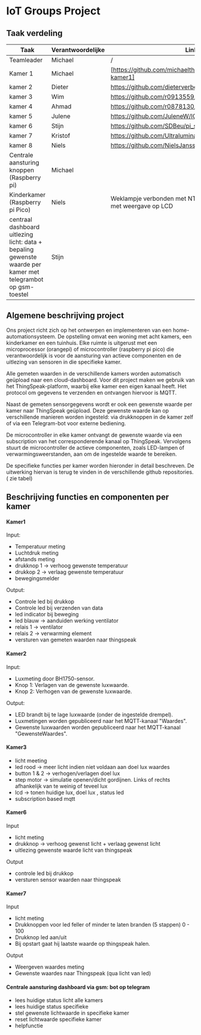 # IoT Groups Project

## Taak verdeling

|Taak| Verantwoordelijke | Link repo | status |
|-----|-----|----|----|
|Teamleader| Michael| / | / |
|Kamer 1| Michael | [https://github.com/michaelthielemans/iotgroupproject-kamer1] | Done |
|kamer 2| Dieter | https://github.com/dieterverbeek/IoT2024-2025.git | Done |
|kamer 3| Wim | https://github.com/r0913559/ITessentials.git | - |
|kamer 4| Ahmad | https://github.com/r0878130/IOT-KAMER-4 | DONE |
|kamer 5| Julene | https://github.com/JuleneW/IOT_Project_Room_5 | - |
|kamer 6| Stijn | https://github.com/SDBeu/pi_scripts | done |
|kamer 7| Kristof | https://github.com/Ultraluminary/IoT_groep/blob/main/team.py | Done |
|kamer 8| Niels | https://github.com/NielsJanssen90/IoT-Kamer-Niels | - |
|Centrale aansturing knoppen (Raspberry pi) | Michael | | Done |
|Kinderkamer (Raspberry pi Pico) | Niels | Weklampje verbonden met NTP server + temperatuurmeting met weergave op LCD | - |
|centraal dashboard uitlezing licht: data + bepaling gewenste waarde per kamer met telegrambot op gsm-toestel| Stijn | | done |


## Algemene beschrijving project

Ons project richt zich op het ontwerpen en implementeren van een home-automationsysteem. De opstelling omvat een woning met acht kamers, een kinderkamer en een tuinhuis. Elke ruimte is uitgerust met een microprocessor (orangepi) of microcontroller (raspberry pi pico) die verantwoordelijk is voor de aansturing van actieve componenten en de uitlezing van sensoren in die specifieke kamer.

Alle gemeten waarden in de verschillende kamers worden automatisch geüpload naar een cloud-dashboard. Voor dit project maken we gebruik van het ThingSpeak-platform, waarbij elke kamer een eigen kanaal heeft. Het protocol om gegevens te verzenden en ontvangen hiervoor is MQTT.

Naast de gemeten sensorgegevens wordt er ook een gewenste waarde per kamer naar ThingSpeak geüpload. Deze gewenste waarde kan op verschillende manieren worden ingesteld: via drukknoppen in de kamer zelf of via een Telegram-bot voor externe bediening.

De microcontroller in elke kamer ontvangt de gewenste waarde via een subscription van het corresponderende kanaal op ThingSpeak. Vervolgens stuurt de microcontroller de actieve componenten, zoals LED-lampen of verwarmingsweerstanden, aan om de ingestelde waarde te bereiken.

De specifieke functies per kamer worden hieronder in detail beschreven. De uitwerking hiervan is terug te vinden in de verschillende github repositories.( zie tabel)

## Beschrijving functies en componenten per kamer
#### Kamer1
Input:
- Temperatuur meting
- Luchtdruk meting
- afstands meting
- drukknop 1 -> verhoog gewenste temperatuur
- drukkop 2 -> verlaag gewenste temperatuur
- bewegingsmelder

Output:
- Controle led bij drukkop
- Controle led bij verzenden van data
- led indicator bij beweging
- led blauw -> aanduiden werking ventilator
- relais 1 -> ventilator
- relais 2 -> verwarming element
- versturen van gemeten waarden naar thingspeak

#### Kamer2
Input:
- Luxmeting door BH1750-sensor.
- Knop 1: Verlagen van de gewenste luxwaarde.
- Knop 2: Verhogen van de gewenste luxwaarde.
  
Output:
- LED brandt bij te lage luxwaarde (onder de ingestelde drempel).
- Luxmetingen worden gepubliceerd naar het MQTT-kanaal "Waardes".
- Gewenste luxwaarden worden gepubliceerd naar het MQTT-kanaal "GewensteWaardes".

#### Kamer3
- licht meeting
- led rood -> meer licht indien niet voldaan aan doel lux waardes
- button 1 & 2 -> verhogen/verlagen doel lux
- step motor -> simulatie openen/dicht gordijnen. Links of rechts afhankelijk van te weinig of teveel lux
- lcd -> tonen huidige lux, doel lux , status led
- subscription based mqtt

#### Kamer6
Input
- licht meting
- drukknop -> verhoog gewenst licht + verlaag gewenst licht
- uitlezing gewenste waarde licht van thingspeak

Output
- controle led bij drukkop
- versturen sensor waarden naar thingspeak

#### Kamer7
Input
- licht meting
- Drukknoppen voor led feller of minder te laten branden (5 stappen) 0 - 100
- Drukknop led aan/uit
- Bij opstart gaat hij laatste waarde op thingspeak halen.

Output
- Weergeven waardes meting
- Gewenste waardes naar Thingspeak (qua licht van led)


#### Centrale aansturing dashboard via gsm: bot op telegram
- lees huidige status licht alle kamers
- lees huidige status specifieke
- stel gewenste lichtwaarde in specifieke kamer
- reset lichtwaarde specifieke kamer
- helpfunctie


